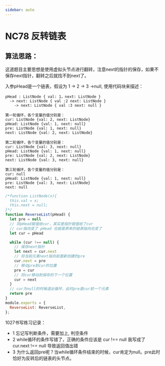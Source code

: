 ```yaml
---
sidebar: auto
---
```


# NC78 反转链表

## 算法思路：
这道题目主要思想是使用虚拟头节点进行翻转，注意next的指针的保存，如果不保存next指针，翻转之后就找不到next了。

入参pHead是一个链表，假设为 1 -> 2 -> 3 ->null, 使用代码块来描述：

```
pHead : ListNode { val: 1，next: ListNode }
  -> next: ListNode { val :2 next: ListNode }
    -> next: ListNode { val :3 next: null }

第一轮循环，各个变量的值分别是：
cur: ListNode {val: 2, next: ListNode}
pHead: ListNode {val: 1, next: null}
pre: ListNode {val: 1, next: null}
next: ListNode {val: 2, next: ListNode}

第二轮循环，各个变量的值分别是：
cur: ListNode {val: 3, next: null}
pHead: ListNode {val: 1, next: null}
pre: ListNode {val: 2, next: ListNode}
next: ListNode {val: 3, next: null}

第三轮循环，各个变量的值分别是：
cur: null
pHead: ListNode {val: 1, next: null}
pre: ListNode {val: 3, next: ListNode}
next: null
```

```js
/*function ListNode(x){
  this.val = x;
  this.next = null;
}*/
function ReverseList(pHead) {
  let pre = null
  // 将pHead赋值给cur，其实是指针赋值给了cur 
  // cur指向变了 pHead 也就是原来的链表指向也变了
  let cur = pHead

  while (cur !== null) {
    // 保存next指针
    let next = cur.next
    // 将当前元素next指向前面新创建的pre
    cur.next = pre
    // 移动pre到cur的位置
    pre = cur
    // 将cur移动到保存的下一个位置
    cur = next
  } 
  // cur为null的时候退出循环，此时pre是cur前一个元素
  return pre
}
module.exports = {
  ReverseList: ReverseList,
};
```

1027书写练习记录：
- 1 忘记写判断条件，需要加上, 判空条件
- 2 while循环的条件写错了，正确的条件应该是 cur !== null 我写成了 cur.next !== null 导致返回值出错
- 3 为什么返回pre呢？当while循环条件结束的时候，cur肯定为null。pre此时恰好为反转后的链表的头节点。

